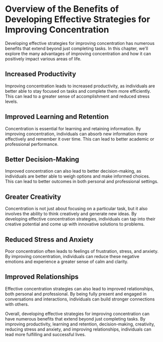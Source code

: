 Overview of the Benefits of Developing Effective Strategies for Improving Concentration
================================================================================================

Developing effective strategies for improving concentration has numerous benefits that extend beyond just completing tasks. In this chapter, we'll explore the many advantages of improving concentration and how it can positively impact various areas of life.

Increased Productivity
----------------------

Improving concentration leads to increased productivity, as individuals are better able to stay focused on tasks and complete them more efficiently. This can lead to a greater sense of accomplishment and reduced stress levels.

Improved Learning and Retention
-------------------------------

Concentration is essential for learning and retaining information. By improving concentration, individuals can absorb new information more effectively and remember it over time. This can lead to better academic or professional performance.

Better Decision-Making
----------------------

Improved concentration can also lead to better decision-making, as individuals are better able to weigh options and make informed choices. This can lead to better outcomes in both personal and professional settings.

Greater Creativity
------------------

Concentration is not just about focusing on a particular task, but it also involves the ability to think creatively and generate new ideas. By developing effective concentration strategies, individuals can tap into their creative potential and come up with innovative solutions to problems.

Reduced Stress and Anxiety
--------------------------

Poor concentration often leads to feelings of frustration, stress, and anxiety. By improving concentration, individuals can reduce these negative emotions and experience a greater sense of calm and clarity.

Improved Relationships
----------------------

Effective concentration strategies can also lead to improved relationships, both personal and professional. By being fully present and engaged in conversations and interactions, individuals can build stronger connections with others.

Overall, developing effective strategies for improving concentration can have numerous benefits that extend beyond just completing tasks. By improving productivity, learning and retention, decision-making, creativity, reducing stress and anxiety, and improving relationships, individuals can lead more fulfilling and successful lives.

